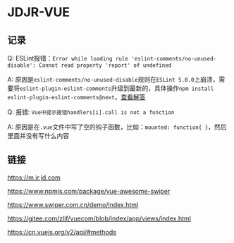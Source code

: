 # JDJR-VUE

## 记录

Q: ESLint报错：`Error while loading rule 'eslint-comments/no-unused-disable': Cannot read property 'report' of undefined`

A: 原因是`eslint-comments/no-unused-disable`规则在`ESLint 5.0.0`上崩溃，需要将`eslint-plugin-eslint-comments`升级到最新的，具体操作`npm install eslint-plugin-eslint-comments@next`，[查看解答](https://github.com/mysticatea/eslint-plugin-eslint-comments/issues/12)

Q: 报错: `Vue中提示报错handlers[i].call is not a function`

A: 原因是在`.vue`文件中写了空的钩子函数，比如：`mounted: function{ }`，然后里面并没有写什么内容

## 链接

https://m.jr.jd.com

https://www.npmjs.com/package/vue-awesome-swiper

https://www.swiper.com.cn/demo/index.html

https://gitee.com/zlif/vuecom/blob/index/app/views/index.html

https://cn.vuejs.org/v2/api/#methods